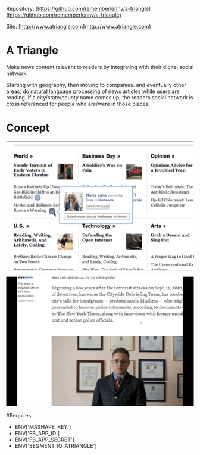 Repository: [https://github.com/rememberlenny/a-triangle](https://github.com/rememberlenny/a-triangle)

Site: [http://www.atriangle.com](http://www.atriangle.com)

# A Triangle

Make news content relevant to readers by integrating with their digital social network.

Starting with geography, then moving to companies. and eventually other areas, do natural language processing of news articles while users are reading. If a city/state/county name comes up, the readers social network is cross referenced for people who are/were in those places.

# Concept

![Grid Example](https://raw.githubusercontent.com/rememberlenny/a-triangle/master/app/assets/images/demo/demo-grid.gif)

![Single Example](https://raw.githubusercontent.com/rememberlenny/a-triangle/master/app/assets/images/demo/demo-single.gif)

#Requires

- ENV['MASHAPE_KEY']
- ENV['FB_APP_ID']
- ENV['FB_APP_SECRET']
- ENV['SEGMENT_IO_ATRIANGLE']
